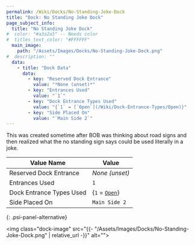 ```yaml
---
permalink: /Wiki/Docks/No-Standing-Joke-Dock
title: "Dock: No Standing Joke Dock"
page_subject_info:
  title: "No Standing Joke Dock"
#  color: "#a3a2a5" -- Needs color
#  titles_text_color: "#FFFFFF"
  main_image:
    path: "/Assets/Images/Docks/No-Standing-Joke-Dock.png"
#  description: ""
  data:
    - title: "Dock Data"
      data:
        - key: "Reserved Dock Entrance"
          value: "*None (unset)*"
        - key: "Entrances Used"
          value: "`1`"
        - key: "Dock Entrance Types Used"
          value: "{`1` = [`Open`](/Wiki/Dock-Entrance-Types/Open)}"
        - key: "Side Placed On"
          value: "`Main Side 2`"
---
```


This was created sometime after BOB was thinking about road signs and then realized what the no standing sign says could be used literally in a joke.

| Value Name               | Value |
|-|-|
| Reserved Dock Entrance   | *None (unset)* |
| Entrances Used           | `1` |
| Dock Entrance Types Used | {`1` = [`Open`](/Wiki/Dock-Entrance-Types/Open)} |
| Side Placed On           | `Main Side 2` |
{: .psi-panel-alternative}

<img class="dock-image" src="{{- "/Assets/Images/Docks/No-Standing-Joke-Dock.png" | relative_url -}}" alt="">